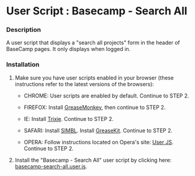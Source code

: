 User Script : Basecamp - Search All
===================================

### Description ###

A user script that displays a "search all projects" form in the 
header of BaseCamp pages. It only displays when logged in.

### Installation ###

1. Make sure you have user scripts enabled in your browser (these instructions refer to the latest versions of the browsers):  

    * CHROME: User scripts are enabled by default. Continue to STEP 2.

    * FIREFOX: Install [GreaseMonkey](https://addons.mozilla.org/en-US/firefox/addon/greasemonkey/), then continue to STEP 2.

    * IE: Install [Trixie](http://www.bhelpuri.net/Trixie/). Continue to STEP 2.

    * SAFARI: Install [SIMBL](http://www.culater.net/software/SIMBL/SIMBL.php). Install [GreaseKit](http://8-p.info/greasekit/). Continue to STEP 2.

    * OPERA: Follow instructions located on Opera's site: [User JS](http://www.opera.com/docs/userjs/). Continue to STEP 2.

2. Install the "Basecamp - Search All" user script by clicking here: [basecamp-search-all.user.js](https://github.com/skratchdot/basecamp-search-all.user.js/raw/master/basecamp-search-all.user.js).  
